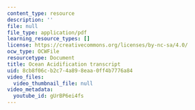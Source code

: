 ```yaml
---
content_type: resource
description: ''
file: null
file_type: application/pdf
learning_resource_types: []
license: https://creativecommons.org/licenses/by-nc-sa/4.0/
ocw_type: OCWFile
resourcetype: Document
title: Ocean Acidification transcript
uid: 8cb8f06c-b2c7-4a89-8eaa-0ff4b7776a84
video_files:
  video_thumbnail_file: null
video_metadata:
  youtube_id: gUrBP6ei4fs
---
```

